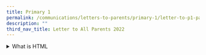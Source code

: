 ```yaml
---
title: Primary 1
permalink: /communications/letters-to-parents/primary-1/letter-to-p1-parents-2022/
description: ""
third_nav_title: Letter to All Parents 2022
---
```

<details> <summary>What is HTML</summary> HTML is the basic building block of the Web.  What is CSS CSS is the language we use to style an HTML document.</details>